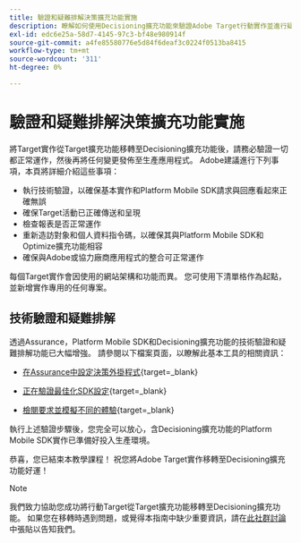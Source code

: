 ```yaml
---
title: 驗證和疑難排解決策擴充功能實施
description: 瞭解如何使用Decisioning擴充功能來驗證Adobe Target行動實作並進行疑難排解。
exl-id: edc6e25a-58d7-4145-97c3-bf48e980914f
source-git-commit: a4fe85580776e5d84f6deaf3c0224f0513ba8415
workflow-type: tm+mt
source-wordcount: '311'
ht-degree: 0%

---
```


# 驗證和疑難排解決策擴充功能實施

將Target實作從Target擴充功能移轉至Decisioning擴充功能後，請務必驗證一切都正常運作，然後再將任何變更發佈至生產應用程式。 Adobe建議進行下列事項，本頁將詳細介紹這些事項：

* 執行技術驗證，以確保基本實作和Platform Mobile SDK請求與回應看起來正確無誤
* 確保Target活動已正確傳送和呈現
* 檢查報表是否正常運作
* 重新造訪對象和個人資料指令碼，以確保其與Platform Mobile SDK和Optimize擴充功能相容
* 確保與Adobe或協力廠商應用程式的整合可正常運作

每個Target實作會因使用的網站架構和功能而異。 您可使用下清單格作為起點，並新增實作專用的任何專案。

## 技術驗證和疑難排解

透過Assurance，Platform Mobile SDK和Decisioning擴充功能的技術驗證和疑難排解功能已大幅增強。 請參閱以下檔案頁面，以瞭解此基本工具的相關資訊：

* [在Assurance中設定決策外掛程式](https://developer.adobe.com/client-sdks/edge/adobe-journey-optimizer-decisioning/assurance-setup/){target=_blank}

* [正在驗證最佳化SDK設定](https://developer.adobe.com/client-sdks/edge/adobe-journey-optimizer-decisioning/optimize-configuration-view/){target=_blank}

* [檢閱要求並模擬不同的體驗](https://developer.adobe.com/client-sdks/edge/adobe-journey-optimizer-decisioning/review-simulate/){target=_blank}

執行上述驗證步驟後，您完全可以放心，含Decisioning擴充功能的Platform Mobile SDK實作已準備好投入生產環境。

恭喜，您已結束本教學課程！ 祝您將Adobe Target實作移轉至Decisioning擴充功能好運！

>[!NOTE]
>
>我們致力協助您成功將行動Target從Target擴充功能移轉至Decisioning擴充功能。 如果您在移轉時遇到問題，或覺得本指南中缺少重要資訊，請在[此社群討論](https://experienceleaguecommunities.adobe.com/t5/adobe-experience-platform-data/tutorial-discussion-migrate-target-from-at-js-to-web-sdk/m-p/575587#M463)中張貼以告知我們。
